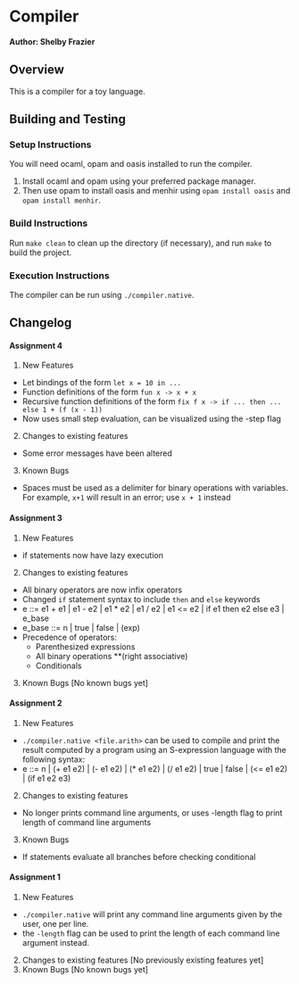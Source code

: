 # Compiler
#### Author: Shelby Frazier

## Overview
This is a compiler for a toy language.

## Building and Testing
### Setup Instructions
You will need ocaml, opam and oasis installed to run the compiler.
1. Install ocaml and opam using your preferred package manager.
2. Then use opam to install oasis and menhir using `opam install oasis` and
   `opam install menhir`.

### Build Instructions
Run `make clean` to clean up the directory (if necessary), and run `make` to build the project.

### Execution Instructions
The compiler can be run using `./compiler.native`.

## Changelog

#### Assignment 4
1. New Features
  - Let bindings of the form `let x = 10 in ...`
  - Function definitions of the form `fun x -> x + x`
  - Recursive function definitions of the form `fix f x -> if ... then ... else 1 + (f (x - 1))`
  - Now uses small step evaluation, can be visualized using the -step flag
2. Changes to existing features
  - Some error messages have been altered
3. Known Bugs
  - Spaces must be used as a delimiter for binary operations with variables. For example, `x+1` will result in an error; use `x + 1` instead

#### Assignment 3
1. New Features
  - if statements now have lazy execution
2. Changes to existing features
  - All binary operators are now infix operators
  - Changed `if` statement syntax to include `then` and `else` keywords
  - e ::= e1 + e1 | e1 - e2 | e1 * e2 | e1 / e2
      | e1 <= e2 | if e1 then e2 else e3 | e_base
  - e_base ::= n | true | false | (exp)
  - Precedence of operators:
    + Parenthesized expressions
    + All binary operations **(right associative)
    + Conditionals
3. Known Bugs
  [No known bugs yet]

#### Assignment 2
1. New Features
  - `./compiler.native <file.arith>` can be used to compile and print the result computed by a program using an S-expression language with the following syntax:
  - e ::= n | (+ e1 e2) | (- e1 e2) | (* e1 e2) | (/ e1 e2)
        | true | false | (<= e1 e2) | (if e1 e2 e3)
2. Changes to existing features
  - No longer prints command line arguments, or uses -length flag to print length of command line arguments
3. Known Bugs
  - If statements evaluate all branches before checking conditional


#### Assignment 1
1. New Features
  - `./compiler.native` will print any command line arguments given by the user, one per line.
  - the `-length` flag can be used to print the length of each command line argument instead.
2. Changes to existing features
  [No previously existing features yet]
3. Known Bugs
  [No known bugs yet]
